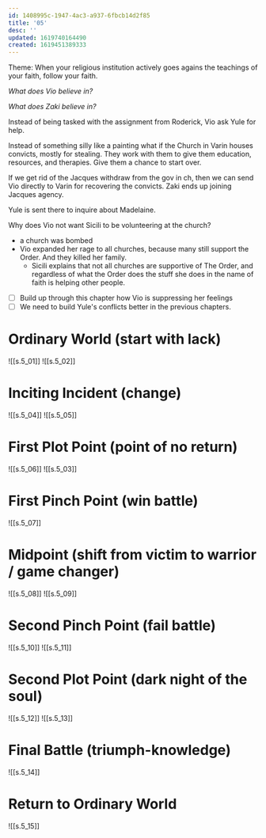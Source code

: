 ```yaml
---
id: 1408995c-1947-4ac3-a937-6fbcb14d2f85
title: '05'
desc: ''
updated: 1619740164490
created: 1619451389333
---
```


Theme: When your religious institution actively goes agains the teachings of your faith, follow your faith.

*What does Vio believe in?*

*What does Zaki believe in?*

Instead of being tasked with the assignment from Roderick, Vio ask Yule for help.

Instead of something silly like a painting what if the Church in Varin houses convicts, mostly for stealing. They work with them to give them education, resources, and therapies. Give them a chance to start over. 

If we get rid of the Jacques withdraw from the gov in ch, then we can send Vio directly to Varin for recovering the convicts. Zaki ends up joining Jacques agency.

Yule is sent there to inquire about Madelaine.

Why does Vio not want Sicili to be volunteering at the church?
- a church was bombed
- Vio expanded her rage to all churches, because many still support the Order. And they killed her family.
  - Sicili explains that not all churches are supportive of The Order, and regardless of what the Order does the stuff she does in the name of faith is helping other people.

- [ ] Build up through this chapter how Vio is suppressing her feelings
- [ ] We need to build Yule's conflicts better in the previous chapters.

# Ordinary World (start with lack)

![[s.5_01]]
![[s.5_02]]
 
# Inciting Incident (change)

![[s.5_04]]
![[s.5_05]]

# First Plot Point (point of no return) 

![[s.5_06]]
![[s.5_03]]
 
# First Pinch Point (win battle)

![[s.5_07]]

# Midpoint (shift from victim to warrior / game changer)

![[s.5_08]]
![[s.5_09]]

# Second Pinch Point (fail battle)

![[s.5_10]]
![[s.5_11]]

# Second Plot Point (dark night of the soul)
![[s.5_12]]
![[s.5_13]]

# Final Battle (triumph-knowledge)

![[s.5_14]]

# Return to Ordinary World

![[s.5_15]]
